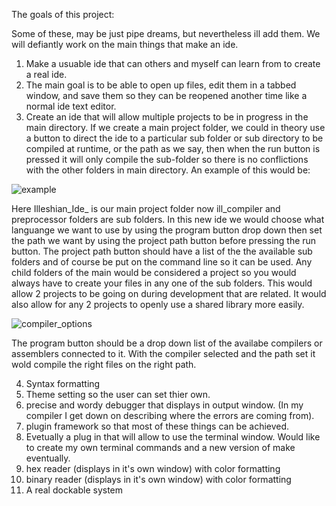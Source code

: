 The goals of this project:

Some of these, may be just pipe dreams, but nevertheless ill add them. We will defiantly work on the main things that make an ide.

1) Make a usuable ide that can others and myself can learn from to create a real ide.
2) The main goal is to be able to open up files, edit them in a tabbed window, and save them so they can be reopened another time like a normal ide text editor.
3) Create an ide that will allow multiple projects to be in progress in the main directory. If we create a main project folder, we could in theory use a button to direct the ide to a particular sub folder or sub directory to be compiled at runtime, or the path as we say, then when the run button is pressed it will only compile the sub-folder so there is no conflictions with the other folders in main directory. An example of this would be:

![example](https://github.com/ravenleeblack/Illeshian-Ide/assets/76606152/246263ee-71a0-4deb-913d-cbc50172b700)

Here Illeshian_Ide_ is our main project folder now ill_compiler and preprocessor folders are sub folders. In this new ide we would choose what languange we want to use by using the program button drop down then set the path we want by using the project path button before pressing the run button. The project path button should have a list of the the available sub folders and of course be put on the command line so it can be used. Any child folders of the main would be considered a project so you would always have to create your files in any one of the sub folders. This would allow 2 projects to be going on during development that are related. It would also allow for any 2 projects to openly use a shared library more easily.

![compiler_options](https://github.com/ravenleeblack/Illeshian-Ide/assets/76606152/aedea48b-15cb-4834-8d80-f31305f03432)

The program button should be a drop down list of the availabe compilers or assemblers connected to it. With the compiler selected and the path set it wold compile the right files on the right path.

4) Syntax formatting
5) Theme setting so the user can set thier own.
6) precise and wordy debugger that displays in output window. (In my compiler I get down on describing where the errors are coming from).
7) plugin framework so that most of these things can be achieved.
8) Evetually a plug in that will allow to use the terminal window. Would like to create my own terminal commands and a new version of make eventually.
9) hex reader (displays in it's own window) with color formatting
10) binary reader (displays in it's own window) with color formatting
11)  A real dockable system


